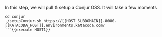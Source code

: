 In this step, we will pull & setup a Conjur OSS. 
It will take a few moments

```
cd conjur
./setupConjur.sh https://[[HOST_SUBDOMAIN]]-8080-[[KATACODA_HOST]].environments.katacoda.com/
```{{execute HOST1}}
